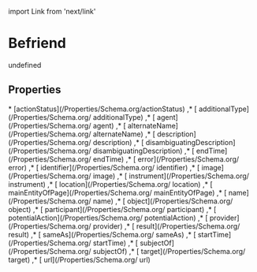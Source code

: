 import Link from 'next/link'
# Befriend

undefined

## Properties

<Grid>
* [actionStatus](/Properties/Schema.org/actionStatus)
,* [ additionalType](/Properties/Schema.org/ additionalType)
,* [ agent](/Properties/Schema.org/ agent)
,* [ alternateName](/Properties/Schema.org/ alternateName)
,* [ description](/Properties/Schema.org/ description)
,* [ disambiguatingDescription](/Properties/Schema.org/ disambiguatingDescription)
,* [ endTime](/Properties/Schema.org/ endTime)
,* [ error](/Properties/Schema.org/ error)
,* [ identifier](/Properties/Schema.org/ identifier)
,* [ image](/Properties/Schema.org/ image)
,* [ instrument](/Properties/Schema.org/ instrument)
,* [ location](/Properties/Schema.org/ location)
,* [ mainEntityOfPage](/Properties/Schema.org/ mainEntityOfPage)
,* [ name](/Properties/Schema.org/ name)
,* [ object](/Properties/Schema.org/ object)
,* [ participant](/Properties/Schema.org/ participant)
,* [ potentialAction](/Properties/Schema.org/ potentialAction)
,* [ provider](/Properties/Schema.org/ provider)
,* [ result](/Properties/Schema.org/ result)
,* [ sameAs](/Properties/Schema.org/ sameAs)
,* [ startTime](/Properties/Schema.org/ startTime)
,* [ subjectOf](/Properties/Schema.org/ subjectOf)
,* [ target](/Properties/Schema.org/ target)
,* [ url](/Properties/Schema.org/ url)

</Grid>

